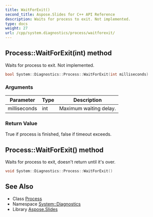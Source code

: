 ```yaml
---
title: WaitForExit()
second_title: Aspose.Slides for C++ API Reference
description: Waits for process to exit. Not implemented.
type: docs
weight: 27
url: /cpp/system.diagnostics/process/waitforexit/
---
```

## Process::WaitForExit(int) method


Waits for process to exit. Not implemented.

```cpp
bool System::Diagnostics::Process::WaitForExit(int milliseconds)
```


### Arguments

| Parameter | Type | Description |
| --- | --- | --- |
| milliseconds | int | Maximum waiting delay. |

### Return Value

True if process is finished, false if timeout exceeds.

## Process::WaitForExit() method


Waits for process to exit, doesn't return until it's over.

```cpp
void System::Diagnostics::Process::WaitForExit()
```

## See Also

* Class [Process](./)
* Namespace [System::Diagnostics](../)
* Library [Aspose.Slides](../../)